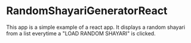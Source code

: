 # RandomShayariGeneratorReact
This app is a simple example of a react app. It displays a random shayari from a list everytime a "LOAD RANDOM SHAYARI" is clicked. 
